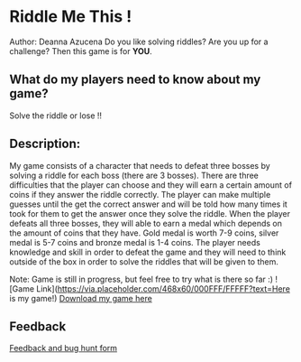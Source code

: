 
# Riddle Me This !

Author: Deanna Azucena
Do you like solving riddles? Are you up for a challenge?
Then this game is for **YOU**.
## What do my players need to know about my game?
Solve the riddle or lose !!
## Description:
My game consists of a character that needs to defeat three bosses by solving a riddle for each boss (there are 3 bosses). There are three difficulties that the player can choose and they will earn a certain amount of coins if they answer the riddle correctly. The player can make multiple guesses until the get the correct answer and will be told how many times it took for them to get the answer once they solve the riddle. When the player defeats all three bosses, they will able to earn a medal which depends on the amount of coins that they have. Gold medal is worth 7-9 coins, silver medal is 5-7 coins and bronze medal is 1-4 coins. The player needs knowledge and skill in order to defeat the game and they will need to think outside of the box in order to solve the riddles that will be given to them.

Note: Game is still in progress, but feel free to try what is there so far :)
![Game Link](https://via.placeholder.com/468x60/000FFF/FFFFF?text=Here is my game!)
[Download my game here](my_game.exe)

## Feedback
[Feedback and bug hunt form](https://docs.google.com/forms/d/e/1FAIpQLSdG2G3BS3gCUzRICQJiOXKb2AvwMLmvRkFBbUaQdonbVlAogQ/viewform?usp=sf_link)
<!--stackedit_data:
eyJoaXN0b3J5IjpbLTIwODAzNzAyLC0zMDUzMTEyMjgsLTE3MT
IzNzA4NjhdfQ==
-->